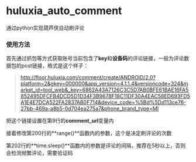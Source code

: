 # huluxia_auto_comment

通过python实现葫芦侠自动刷评论

### 使用方法

首先通过抓包等方式获取账号当前包含了**key**和**设备码**的评论链接，一般为评论数据包的post链接，格式是这个样子：

> http://floor.huluxia.com/comment/create/ANDROID/2.0?platform=2&gkey=000000&app_version=4.1.1.4&versioncode=324&market_id=tool_web&_key=6862A43A7126C3C5D7AB0BFE61BAE16FA5852495DFCFB4DCD5D1D34F3B9678F18C11DF30A4EAC58ED693FD5A1E4E7DCA522FA2837AB0F714&device_code=%5Bd%5Dd113ce76-27bb-469a-a8b5-0d704ea275a7&phone_brand_type=MI

把这个链接设置在第9行的**comment_url**变量内

接着修改第200行的**range()**函数内的参数，这个是决定刷评论的次数

第202行的**time.sleep()**函数内的参数是评论的间隔，推荐在5秒以上，否则会检测频繁评论，需要验证码